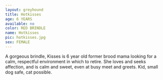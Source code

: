 ```yaml
---
layout: greyhound
title: Hotkisses
age: 6 YEARS
available: no
color: RED BRINDLE
name: Hotkisses
pic: hotkisses.jpg
sex: FEMALE
---
```


A gorgeous brindle, Kisses is 6 year old former brood mama looking for a calm, respectful environment in which
to retire. She loves and seeks affection, and is calm and sweet, even at busy meet and greets. Kid, small dog safe, cat
possible.
